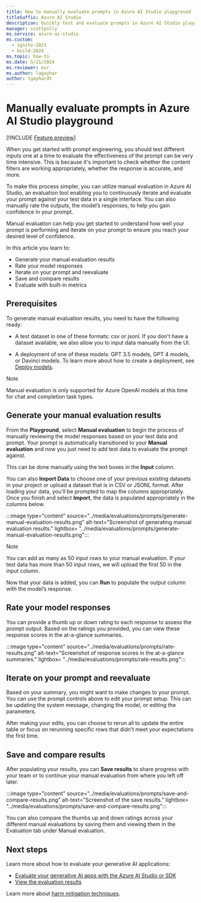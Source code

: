 ```yaml
---
title: How to manually evaluate prompts in Azure AI Studio playground
titleSuffix: Azure AI Studio
description: Quickly test and evaluate prompts in Azure AI Studio playground.
manager: scottpolly
ms.service: azure-ai-studio
ms.custom:
  - ignite-2023
  - build-2024
ms.topic: how-to
ms.date: 5/21/2024
ms.reviewer: eur
ms.author: lagayhar
author: lgayhardt
---
```


# Manually evaluate prompts in Azure AI Studio playground

[!INCLUDE [Feature preview](../includes/feature-preview.md)]

When you get started with prompt engineering, you should test different inputs one at a time to evaluate the effectiveness of the prompt can be very time intensive. This is because it's important to check whether the content filters are working appropriately, whether the response is accurate, and more. 

To make this process simpler, you can utilize manual evaluation in Azure AI Studio, an evaluation tool enabling you to continuously iterate and evaluate your prompt against your test data in a single interface. You can also manually rate the outputs, the model’s responses, to help you gain confidence in your prompt.  

Manual evaluation can help you get started to understand how well your prompt is performing and iterate on your prompt to ensure you reach your desired level of confidence. 

In this article you learn to: 
* Generate your manual evaluation results 
* Rate your model responses 
* Iterate on your prompt and reevaluate 
* Save and compare results 
* Evaluate with built-in metrics 

## Prerequisites 

To generate manual evaluation results, you need to have the following ready: 

* A test dataset in one of these formats: csv or jsonl. If you don't have a dataset available, we also allow you to input data manually from the UI.

* A deployment of one of these models: GPT 3.5 models, GPT 4 models, or Davinci models. To learn more about how to create a deployment, see [Deploy models](./deploy-models-openai.md).

> [!NOTE]
> Manual evaluation is only supported for Azure OpenAI models at this time for chat and completion task types.

## Generate your manual evaluation results 

From the **Playground**, select **Manual evaluation** to begin the process of manually reviewing the model responses based on your test data and prompt. Your prompt is automatically transitioned to your **Manual evaluation** and now you just need to add test data to evaluate the prompt against.  

This can be done manually using the text boxes in the **Input** column. 

You can also **Import Data** to choose one of your previous existing datasets in your project or upload a dataset that is in CSV or JSONL format. After loading your data, you'll be prompted to map the columns appropriately. Once you finish and select **Import**, the data is populated appropriately in the columns below.  

:::image type="content" source="../media/evaluations/prompts/generate-manual-evaluation-results.png" alt-text="Screenshot of generating manual evaluation results." lightbox= "../media/evaluations/prompts/generate-manual-evaluation-results.png":::

> [!NOTE]
> You can add as many as 50 input rows to your manual evaluation. If your test data has more than 50 input rows, we will upload the first 50 in the input column. 

Now that your data is added, you can **Run** to populate the output column with the model’s response. 

## Rate your model responses 

You can provide a thumb up or down rating to each response to assess the prompt output. Based on the ratings you provided, you can view these response scores in the at-a-glance summaries.  

:::image type="content" source="../media/evaluations/prompts/rate-results.png" alt-text="Screenshot of response scores in the at-a-glance summaries." lightbox= "../media/evaluations/prompts/rate-results.png":::

## Iterate on your prompt and reevaluate 

Based on your summary, you might want to make changes to your prompt. You can use the prompt controls above to edit your prompt setup. This can be updating the system message, changing the model, or editing the parameters. 

After making your edits, you can choose to rerun all to update the entire table or focus on rerunning specific rows that didn’t meet your expectations the first time.  

## Save and compare results 

After populating your results, you can **Save results** to share progress with your team or to continue your manual evaluation from where you left off later.  

:::image type="content" source="../media/evaluations/prompts/save-and-compare-results.png" alt-text="Screenshot of the save results." lightbox= "../media/evaluations/prompts/save-and-compare-results.png":::

You can also compare the thumbs up and down ratings across your different manual evaluations by saving them and viewing them in the Evaluation tab under Manual evaluation. 

## Next steps

Learn more about how to evaluate your generative AI applications:
- [Evaluate your generative AI apps with the Azure AI Studio or SDK](./evaluate-generative-ai-app.md)
- [View the evaluation results](./evaluate-flow-results.md)

Learn more about [harm mitigation techniques](../concepts/evaluation-improvement-strategies.md).

